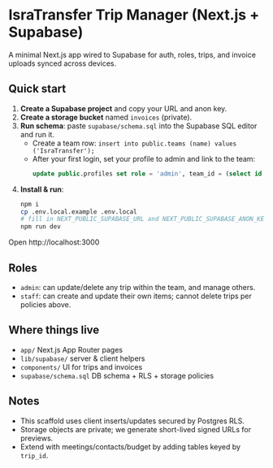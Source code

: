 # IsraTransfer Trip Manager (Next.js + Supabase)

A minimal Next.js app wired to Supabase for auth, roles, trips, and invoice uploads synced across devices.

## Quick start

1. **Create a Supabase project** and copy your URL and anon key.
2. **Create a storage bucket** named `invoices` (private).
3. **Run schema**: paste `supabase/schema.sql` into the Supabase SQL editor and run it.
   - Create a team row: `insert into public.teams (name) values ('IsraTransfer');`
   - After your first login, set your profile to admin and link to the team:
     ```sql
     update public.profiles set role = 'admin', team_id = (select id from public.teams limit 1) where id = '<your-auth-user-uuid>';
     ```
4. **Install & run**:
   ```bash
   npm i
   cp .env.local.example .env.local
   # fill in NEXT_PUBLIC_SUPABASE_URL and NEXT_PUBLIC_SUPABASE_ANON_KEY
   npm run dev
   ```

Open http://localhost:3000

## Roles
- `admin`: can update/delete any trip within the team, and manage others.
- `staff`: can create and update their own items; cannot delete trips per policies above.

## Where things live
- `app/` Next.js App Router pages
- `lib/supabase/` server & client helpers
- `components/` UI for trips and invoices
- `supabase/schema.sql` DB schema + RLS + storage policies

## Notes
- This scaffold uses client inserts/updates secured by Postgres RLS.
- Storage objects are private; we generate short-lived signed URLs for previews.
- Extend with meetings/contacts/budget by adding tables keyed by `trip_id`.
